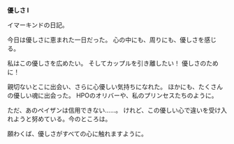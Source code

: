 <!-- title: イマーキンドの日誌: 1日目 -->

**優しさ I**

イマーキンドの日記。

今日は優しさに恵まれた一日だった。
心の中にも、周りにも、優しさを感じる。

私はこの優しさを広めたい。
そしてカップルを引き離したい！ 優しさのために！

親切ないとこに出会い、さらに心優しい気持ちになれた。
ほかにも、たくさんの優しい魂に出会った。
HPOのオリバーや、私のプリンセスたちのように。

ただ、あのペイザンは信用できない……。
けれど、この優しい心で違いを受け入れようと努めている。今のところは。

願わくば、優しさがすべての心に触れますように。
